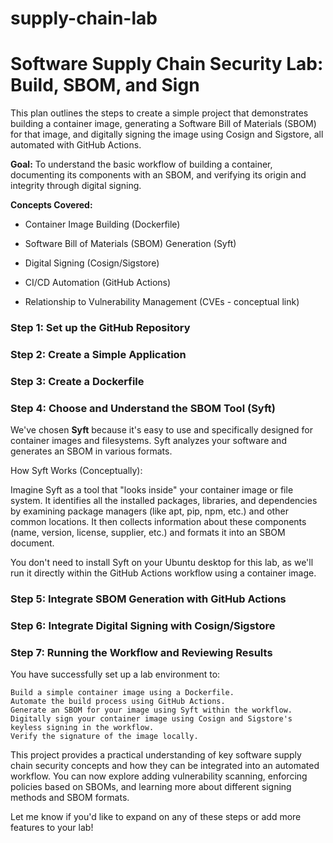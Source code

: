 # supply-chain-lab

# Software Supply Chain Security Lab: Build, SBOM, and Sign

This plan outlines the steps to create a simple project that demonstrates building a container image, generating a Software Bill of Materials (SBOM) for that image, and digitally signing the image using Cosign and Sigstore, all automated with GitHub Actions.

**Goal:** To understand the basic workflow of building a container, documenting its components with an SBOM, and verifying its origin and integrity through digital signing.

**Concepts Covered:**

* Container Image Building (Dockerfile)

* Software Bill of Materials (SBOM) Generation (Syft)

* Digital Signing (Cosign/Sigstore)

* CI/CD Automation (GitHub Actions)

* Relationship to Vulnerability Management (CVEs - conceptual link)

### Step 1: Set up the GitHub Repository


### Step 2: Create a Simple Application


### Step 3: Create a Dockerfile


### Step 4: Choose and Understand the SBOM Tool (Syft)

We've chosen **Syft** because it's easy to use and specifically designed for container images and filesystems. Syft analyzes your software and generates an SBOM in various formats.

How Syft Works (Conceptually):

Imagine Syft as a tool that "looks inside" your container image or file system. It identifies all the installed packages, libraries, and dependencies by examining package managers (like apt, pip, npm, etc.) and other common locations. It then collects information about these components (name, version, license, supplier, etc.) and formats it into an SBOM document.

You don't need to install Syft on your Ubuntu desktop for this lab, as we'll run it directly within the GitHub Actions workflow using a container image.

### Step 5: Integrate SBOM Generation with GitHub Actions


### Step 6: Integrate Digital Signing with Cosign/Sigstore


### Step 7: Running the Workflow and Reviewing Results



You have successfully set up a lab environment to:

    Build a simple container image using a Dockerfile.
    Automate the build process using GitHub Actions.
    Generate an SBOM for your image using Syft within the workflow.
    Digitally sign your container image using Cosign and Sigstore's keyless signing in the workflow.
    Verify the signature of the image locally.

This project provides a practical understanding of key software supply chain security concepts and how they can be integrated into an automated workflow. You can now explore adding vulnerability scanning, enforcing policies based on SBOMs, and learning more about different signing methods and SBOM formats.

Let me know if you'd like to expand on any of these steps or add more features to your lab!